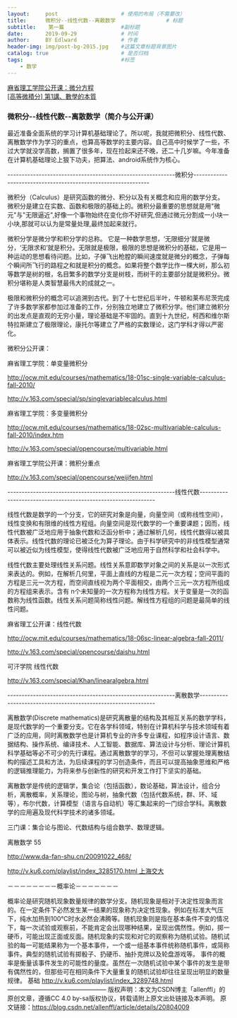 ```yaml
---
layout:     post                    # 使用的布局（不需要改）
title:      微积分--线性代数--离散数学                # 标题 
subtitle:    第一篇                  #副标题
date:       2019-09-29              # 时间
author:     BY Edlward              # 作者
header-img: img/post-bg-2015.jpg    #这篇文章标题背景图片
catalog: true                       # 是否归档
tags:                               #标签
    - 数学
---
```

[麻省理工学院公开课：微分方程](http://open.163.com/special/opencourse/equations.html)  
[[高等微積分] 第1講、數學的本質](https://www.youtube.com/watch?v=yYEMYP8u0sc)  

### 微积分--线性代数--离散数学（简介与公开课）
最近准备全面系统的学习计算机基础理论了。所以呢，我就把微积分、线性代数、离散数学作为学习的重点，也算高等数学的主要内容。自己高中时候学了一些，不过大学就没学高数，搁置了很多年，现在捡起来还不晚，还二十几岁嘛。今年准备在计算机基础理论上狠下功夫，把算法、android系统作为核心。


-----------------------------------------------------------微积分--------------------------------------------------------------


微积分（Calculus）是研究函数的微分、积分以及有关概念和应用的数学分支。微积分是建立在实数、函数和极限的基础上的。微积分最重要的思想就是用"微元"与"无限逼近",好像一个事物始终在变化你不好研究,但通过微元分割成一小块一小块,那就可以认为是常量处理,最终加起来就行。 

微积分学是微分学和积分学的总称。 它是一种数学思想，‘无限细分’就是微分，‘无限求和’就是积分。无限就是极限，极限的思想是微积分的基础，它是用一种运动的思想看待问题。比如，子弹飞出枪膛的瞬间速度就是微分的概念，子弹每个瞬间所飞行的路程之和就是积分的概念。如果将整个数学比作一棵大树，那么初等数学是树的根，名目繁多的数学分支是树枝，而树干的主要部分就是微积分。微积分堪称是人类智慧最伟大的成就之一。

极限和微积分的概念可以追溯到古代。到了十七世纪后半叶，牛顿和莱布尼茨完成了许多数学家都参加过准备的工作，分别独立地建立了微积分学。他们建立微积分的出发点是直观的无穷小量，理论基础是不牢固的。直到十九世纪，柯西和维尔斯特拉斯建立了极限理论，康托尔等建立了严格的实数理论，这门学科才得以严密化。

微积分公开课：

麻省理工学院：单变量微积分

http://ocw.mit.edu/courses/mathematics/18-01sc-single-variable-calculus-fall-2010/

http://v.163.com/special/sp/singlevariablecalculus.html

麻省理工学院：多变量微积分

http://ocw.mit.edu/courses/mathematics/18-02sc-multivariable-calculus-fall-2010/index.htm

http://v.163.com/special/opencourse/multivariable.html

麻省理工学院公开课：微积分重点

http://v.163.com/special/opencourse/weijifen.html

-----------------------------------------------------------线性代数--------------------------------------------------------------

线性代数是数学的一个分支，它的研究对象是向量，向量空间（或称线性空间），线性变换和有限维的线性方程组。向量空间是现代数学的一个重要课题；因而，线性代数被广泛地应用于抽象代数和泛函分析中；通过解析几何，线性代数得以被具体表示。线性代数的理论已被泛化为算子理论。由于科学研究中的非线性模型通常可以被近似为线性模型，使得线性代数被广泛地应用于自然科学和社会科学中。

线性代数主要处理线性关系问题。线性关系意即数学对象之间的关系是以一次形式来表达的。例如，在解析几何里，平面上直线的方程是二元一次方程；空间平面的方程是三元一次方程，而空间直线视为两个平面相交，由两个三元一次方程所组成的方程组来表示。含有 n个未知量的一次方程称为线性方程。关于变量是一次的函数称为线性函数。线性关系问题简称线性问题。解线性方程组的问题是最简单的线性问题。

麻省理工公开课：线性代数

http://ocw.mit.edu/courses/mathematics/18-06sc-linear-algebra-fall-2011/

http://v.163.com/special/opencourse/daishu.html

可汗学院 线性代数

http://v.163.com/special/Khan/linearalgebra.html



-----------------------------------------------------------离散数学--------------------------------------------------------------

离散数学(Discrete mathematics)是研究离散量的结构及其相互关系的数学学科，是现代数学的一个重要分支。它在各学科领域，特别在计算机科学与技术领域有着广泛的应用，同时离散数学也是计算机专业的许多专业课程，如程序设计语言、数据结构、操作系统、编译技术、人工智能、数据库、算法设计与分析、理论计算机科学基础等必不可少的先行课程。通过离散数学的学习，不但可以掌握处理离散结构的描述工具和方法，为后续课程的学习创造条件，而且可以提高抽象思维和严格的逻辑推理能力，为将来参与创新性的研究和开发工作打下坚实的基础。

离散数学是传统的逻辑学，集合论（包括函数），数论基础，算法设计，组合分析，离散概率，关系理论，图论与树，抽象代数（包括代数系统，群、环、域等），布尔代数，计算模型（语言与自动机）等汇集起来的一门综合学科。离散数学的应用遍及现代科学技术的诸多领域。

三门课：集合论与图论、代数结构与组合数学、数理逻辑。

离散数学 55

http://www.da-fan-shu.cn/20091022_468/

http://v.ku6.com/playlist/index_3285170.html 上海交大



－－－－－－－－概率论－－－－－－－


概率论是研究随机现象数量规律的数学分支。随机现象是相对于决定性现象而言的。在一定条件下必然发生某一结果的现象称为决定性现象。例如在标准大气压下，纯水加热到100℃时水必然会沸腾等。随机现象则是指在基本条件不变的情况下，每一次试验或观察前，不能肯定会出现哪种结果，呈现出偶然性。例如，掷一硬币，可能出现正面或反面。随机现象的实现和对它的观察称为随机试验。随机试验的每一可能结果称为一个基本事件，一个或一组基本事件统称随机事件，或简称事件。典型的随机试验有掷骰子、扔硬币、抽扑克牌以及轮盘游戏等。
事件的概率是衡量该事件发生的可能性的量度。虽然在一次随机试验中某个事件的发生是带有偶然性的，但那些可在相同条件下大量重复的随机试验却往往呈现出明显的数量规律。
基础
http://v.ku6.com/playlist/index_3289748.html
 ———————————————— 
版权声明：本文为CSDN博主「allenffl」的原创文章，遵循CC 4.0 by-sa版权协议，转载请附上原文出处链接及本声明。
原文链接：https://blog.csdn.net/allenffl/article/details/20804009
